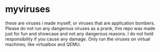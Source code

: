 # myviruses
these are viruses i made myself, or viruses that are application bombers. Please do not run any dangerous viruses as a prank, this repo was made just for fun and showcase and not any dangerous reasons. I do not hold responsibility if you cause any damage. Only run the viruses on virtual machines, like virtualbox and QEMU.

